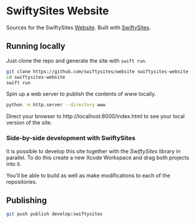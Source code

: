 # SwiftySites Website

Sources for the SwiftySites [Website](https://swiftysites.diegolavalle.com/). Built with [SwiftySites](https://github.com/swiftysites/swiftysites).

## Running locally

Just clone the repo and generate the site with `swift run`.

```sh
git clone https://github.com/swiftysites/website swiftysites-website
cd swiftysites-website
swift run
```

Spin up a web server to publish the contents of _www_ locally.

```sh
python -m http.server --directory www
```

Direct your browser to http://localhost:8000/index.html to see your local version of the site.

### Side-by-side development with SwiftySites

It is possible to develop this site together with the _SwiftySites_ library in parallel. To do this create a new Xcode Workspace and drag both projects into it.

You'll be able to build as well as make modifications to each of the repositories.

## Publishing

```sh
git push publish develop:swiftysites
```
